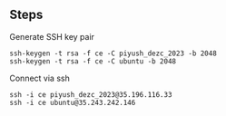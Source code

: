 ## Steps

Generate SSH key pair

```
ssh-keygen -t rsa -f ce -C piyush_dezc_2023 -b 2048
ssh-keygen -t rsa -f ce -C ubuntu -b 2048
```

Connect via ssh

```
ssh -i ce piyush_dezc_2023@35.196.116.33
ssh -i ce ubuntu@35.243.242.146
```
